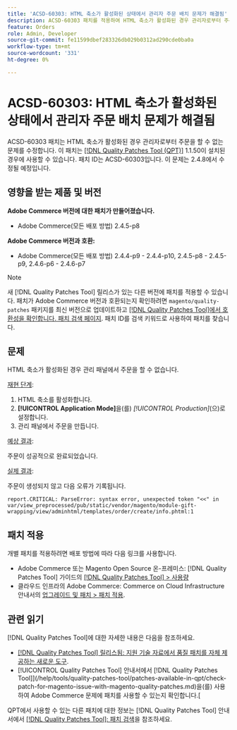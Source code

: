 ```yaml
---
title: 'ACSD-60303: HTML 축소가 활성화된 상태에서 관리자 주문 배치 문제가 해결됨'
description: ACSD-60303 패치를 적용하여 HTML 축소가 활성화된 경우 관리자로부터 주문을 할 수 없는 Adobe Commerce 문제를 해결합니다.
feature: Orders
role: Admin, Developer
source-git-commit: fe11599dbef283326db029b0312ad290cde0ba0a
workflow-type: tm+mt
source-wordcount: '331'
ht-degree: 0%

---
```


# ACSD-60303: HTML 축소가 활성화된 상태에서 관리자 주문 배치 문제가 해결됨

ACSD-60303 패치는 HTML 축소가 활성화된 경우 관리자로부터 주문을 할 수 없는 문제를 수정합니다. 이 패치는 [[!DNL Quality Patches Tool (QPT)]](https://experienceleague.adobe.com/en/docs/commerce-knowledge-base/kb/announcements/commerce-announcements/magento-quality-patches-released-new-tool-to-self-serve-quality-patches) 1.1.50이 설치된 경우에 사용할 수 있습니다. 패치 ID는 ACSD-60303입니다. 이 문제는 2.4.8에서 수정될 예정입니다.

## 영향을 받는 제품 및 버전

**Adobe Commerce 버전에 대한 패치가 만들어졌습니다.**

* Adobe Commerce(모든 배포 방법) 2.4.5-p8

**Adobe Commerce 버전과 호환:**

* Adobe Commerce(모든 배포 방법) 2.4.4-p9 - 2.4.4-p10, 2.4.5-p8 - 2.4.5-p9, 2.4.6-p6 - 2.4.6-p7

>[!NOTE]
>
>새 [!DNL Quality Patches Tool] 릴리스가 있는 다른 버전에 패치를 적용할 수 있습니다. 패치가 Adobe Commerce 버전과 호환되는지 확인하려면 `magento/quality-patches` 패키지를 최신 버전으로 업데이트하고 [[!DNL Quality Patches Tool]에서 호환성을 확인합니다. 패치 검색 페이지](https://experienceleague.adobe.com/tools/commerce-quality-patches/index.html). 패치 ID를 검색 키워드로 사용하여 패치를 찾습니다.

## 문제

HTML 축소가 활성화된 경우 관리 패널에서 주문을 할 수 없습니다.

<u>재현 단계</u>:

1. HTML 축소를 활성화합니다.
1. **[!UICONTROL Application Mode]**&#x200B;을(를) *[!UICONTROL Production]*(으)로 설정합니다.
1. 관리 패널에서 주문을 만듭니다.

<u>예상 결과</u>:

주문이 성공적으로 완료되었습니다.

<u>실제 결과</u>:

주문이 생성되지 않고 다음 오류가 기록됩니다.

`report.CRITICAL: ParseError: syntax error, unexpected token "<<" in var/view_preprocessed/pub/static/vendor/magento/module-gift-wrapping/view/adminhtml/templates/order/create/info.phtml:1`

## 패치 적용

개별 패치를 적용하려면 배포 방법에 따라 다음 링크를 사용합니다.

* Adobe Commerce 또는 Magento Open Source 온-프레미스: [!DNL Quality Patches Tool] 가이드의 [[!DNL Quality Patches Tool] > 사용량](/help/tools/quality-patches-tool/usage.md)
* 클라우드 인프라의 Adobe Commerce: Commerce on Cloud Infrastructure 안내서의 [업그레이드 및 패치 > 패치 적용](https://experienceleague.adobe.com/docs/commerce-cloud-service/user-guide/develop/upgrade/apply-patches.html).

## 관련 읽기

[!DNL Quality Patches Tool]에 대한 자세한 내용은 다음을 참조하세요.

* [[!DNL Quality Patches Tool] 릴리스됨: 지원 기술 자료에서 품질 패치를 자체 제공하는 새로운 도구](https://experienceleague.adobe.com/en/docs/commerce-knowledge-base/kb/announcements/commerce-announcements/magento-quality-patches-released-new-tool-to-self-serve-quality-patches).
* [!UICONTROL Quality Patches Tool] 안내서에서  [!DNL Quality Patches Tool]](/help/tools/quality-patches-tool/patches-available-in-qpt/check-patch-for-magento-issue-with-magento-quality-patches.md)을(를) 사용하여 Adobe Commerce 문제에 패치를 사용할 수 있는지 확인합니다.[


QPT에서 사용할 수 있는 다른 패치에 대한 정보는 [!DNL Quality Patches Tool] 안내서에서 [[!DNL Quality Patches Tool]: 패치 검색](https://experienceleague.adobe.com/tools/commerce-quality-patches/index.html)을 참조하세요.
